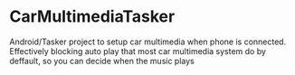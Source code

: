 # CarMultimediaTasker
Android/Tasker project to setup car multimedia when phone is connected. Effectively blocking auto play that most car multimedia system do by deffault, so you can decide when the music plays
